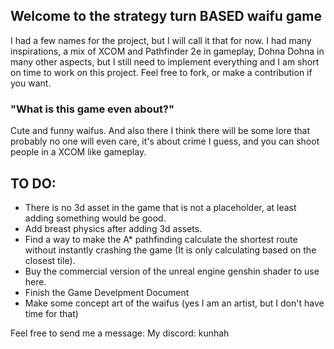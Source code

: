 ## Welcome to the strategy turn BASED waifu game

I had a few names for the project, but I will call it that for now.
I had many inspirations, a mix of XCOM and Pathfinder 2e in gameplay,
Dohna Dohna in many other aspects, but I still need to implement
everything and I am short on time to work on this project.
Feel free to fork, or make a contribution if you want.

### "What is this game even about?"

Cute and funny waifus. And also there I think there will be some lore
that probably no one will even care, it's about crime I guess,
and you can shoot people in a XCOM like gameplay.

## TO DO:
- There is no 3d asset in the game that is not a placeholder, at least adding something would be good.
- Add breast physics after adding 3d assets.
- Find a way to make the A* pathfinding calculate the shortest route without instantly crashing the game (It is only calculating based on the closest tile).
- Buy the commercial version of the unreal engine genshin shader to use here.
- Finish the Game Develpment Document
- Make some concept art of the waifus (yes I am an artist, but I don't have time for that)

Feel free to send me a message:
My discord: kunhah
